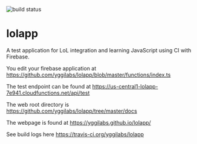 ![build status](https://travis-ci.org/yggilabs/lolapp.svg?branch=master)

# lolapp
A test application for LoL integration and learning JavaScript using CI with Firebase.

You edit your firebase application at https://github.com/yggilabs/lolapp/blob/master/functions/index.ts

The test endpoint can be found at https://us-central1-lolapp-7e941.cloudfunctions.net/api/test

The web root directory is https://github.com/yggilabs/lolapp/tree/master/docs

The webpage is found at https://yggilabs.github.io/lolapp/

See build logs here https://travis-ci.org/yggilabs/lolapp
